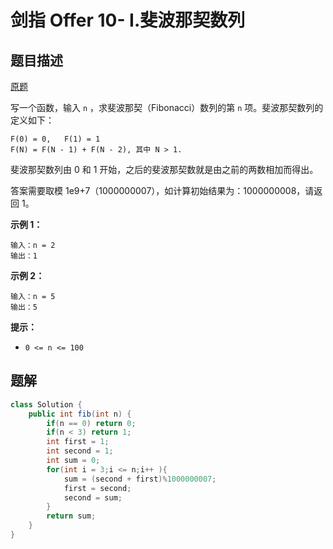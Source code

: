 # 剑指 Offer 10- I.斐波那契数列

## 题目描述

[原题](https://leetcode-cn.com/problems/fei-bo-na-qi-shu-lie-lcof/)

写一个函数，输入 `n` ，求斐波那契（Fibonacci）数列的第 `n` 项。斐波那契数列的定义如下：

```text
F(0) = 0,   F(1) = 1
F(N) = F(N - 1) + F(N - 2), 其中 N > 1.
```

斐波那契数列由 0 和 1 开始，之后的斐波那契数就是由之前的两数相加而得出。

答案需要取模 1e9+7（1000000007），如计算初始结果为：1000000008，请返回 1。

**示例 1：**

```text
输入：n = 2
输出：1
```

**示例 2：**

```text
输入：n = 5
输出：5
```

**提示：**

* `0 <= n <= 100`

## 题解

```java
class Solution {
    public int fib(int n) {
        if(n == 0) return 0;
        if(n < 3) return 1;
        int first = 1;
        int second = 1;
        int sum = 0;
        for(int i = 3;i <= n;i++ ){
            sum = (second + first)%1000000007;
            first = second;
            second = sum;
        }
        return sum;
    }
}
```

